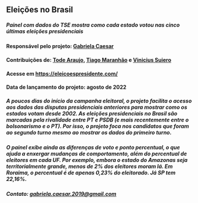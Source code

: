 ## Eleições no Brasil

##### Painel com dados do TSE mostra como cada estado votou nas cinco últimas eleições presidenciais

#### Responsável pelo projeto: [Gabriela Caesar](https://gabrielacaesar.github.io/)
#### Contribuições de: [Tode Araujo](https://github.com/todearaujo), [Tiago Maranhão](https://github.com/tiagombp) e [Vinicius Suiero](https://github.com/vsueiro)

#### Acesse em https://eleicoespresidente.com/
#### Data de lançamento do projeto: agosto de 2022

##### A poucos dias do início da campanha eleitoral, o projeto facilita o acesso aos dados das disputas presidenciais anteriores para mostrar como os estados votam desde 2002. As eleições presidenciais no Brasil são marcadas pela rivalidade entre PT e PSDB (e mais recentemente entre o bolsonarismo e o PT). Por isso, o projeto foca nos candidatos que foram ao segundo turno mesmo ao mostrar os dados do primeiro turno.

##### O painel exibe ainda as diferenças de voto e ponto percentual, o que ajuda a enxergar mudanças de comportamento, além do percentual de eleitores em cada UF. Por exemplo, embora o estado do Amazonas seja territorialmente grande, menos de 2% dos eleitores moram lá. Em Roraima, o percentual é de apenas 0,23% do eleitorado. Já SP tem 22,16%.

##### Contato: gabriela.caesar.2019@gmail.com
